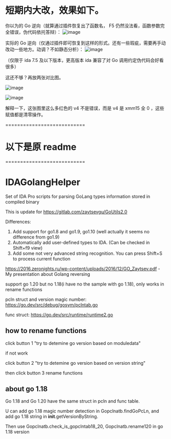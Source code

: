 # 短期内大改，效果如下。

你以为的 Go 逆向（就算通过插件恢复出了函数名， F5 仍然没法看，函数参数完全错误，伪代码依托答辩）：
![image](https://github.com/IchildYu/IDAGolangHelper/assets/54837947/828d2061-73ae-4464-b545-9ec64b66c018)

实际的 Go 逆向（仅通过插件即可恢复到这样的形式。还有一些瑕疵，需要再手动改动一些地方。动调？不如静态分析）：
![image](https://github.com/IchildYu/IDAGolangHelper/assets/54837947/d25122bc-8220-40b0-97e6-5cb69eec54be)

（仅限于 ida 7.5 及以下版本，更高版本 ida 兼容了对 Go 调用约定伪代码会好看很多）

这还不够？再放两张对比图。

![image](https://github.com/IchildYu/IDAGolangHelper/assets/54837947/b9abb28c-7368-43c2-82b8-8e08385cf82b)

![image](https://github.com/IchildYu/IDAGolangHelper/assets/54837947/90072d63-d0bf-4841-95d6-b59abff008b8)

解释一下，这张图里这么多红色的 v4 不是错误，而是 v4 是 xmm15 全 0 ，这些赋值都是清零操作。

===========================

# 以下是原 readme

===========================

# IDAGolangHelper
Set of IDA Pro scripts for parsing GoLang types information stored in compiled binary


This is update for https://gitlab.com/zaytsevgu/GoUtils2.0

Differences:
  1. Add support for go1.8 and go1.9, go1.10 (well actually it seems no difference from go1.9)
  2. Automatically add user-defined types to IDA. (Can be checked in Shift+f9 view)
  3. Add some not very advanced string recognition. You can press Shift+S to process current function


https://2016.zeronights.ru/wp-content/uploads/2016/12/GO_Zaytsev.pdf - My presentation about Golang reversing

support go 1.20 but no 1.18(i have no the sample with go 1.18), only works in rename functions 

pcln struct and version magic number: https://go.dev/src/debug/gosym/pclntab.go

func struct: https://go.dev/src/runtime/runtime2.go


## how to rename functions

click button 1 "try to detemine go version based on moduledata"

if not work

click button 2 "try to detemine go version based on version string"

then click button 3 rename functions

## about go 1.18

Go 1.18 and Go 1.20 have the same struct in pcln and func table. 

U can add go 1.18 magic number detection in Gopclnatb.findGoPcLn, and add go 1.18 string in __init__.getVersionByString.

Then use Gopclnatb.check_is_gopclntab18_20, Gopclnatb.rename120 in go 1.18 version
